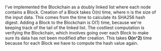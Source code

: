 I've implemented the Blockchain as a doubly linked list where each node contains a Block. Creation of a Block takes O(n) time, where n is the size of the input data. This comes from the time to calculate its SHA256 hash digest. Adding a Block to the Blockchain is O(1) time, because we're keeping track of the tail of the linked list. The costliest computation is verifying the Blockchain, which involves going over each Block to make sure its data has not been modified after creation. This takes **O(n^2)** time because for each Block we have to compute the hash value again.
